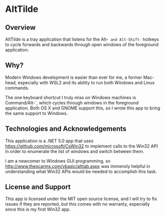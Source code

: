 # AltTilde

## Overview

AltTilde is a tray application that listens for the Alt-` and Alt-Shift-` hotkeys to cycle forwards and backwards through open windows of the foreground application.

## Why?

Modern Windows development is easier than ever for me, a former Mac-head, especially with WSL2 and its ability to run both Windows and Linux commands.

The one keyboard shortcut I truly miss on Windows machines is Command/Alt-`, which cycles through windows in the foreground application. Both OS X and GNOME support this, so I wrote this app to bring the same support to Windows.

## Technologies and Acknowledgements

This application is a .NET 5.0 app that uses https://github.com/microsoft/CsWin32 to implement calls to the Win32 API in order to enumerate the list of windows and switch between them.

I am a newcomer to Windows GUI programming, so http://www.thescarms.com/vbasic/alttab.aspx was immensly helpful in understanding what Win32 APIs would be needed to accomplish this task.

## License and Support

This app is licensed under the MIT open source license, and I will try to fix issues if they are reported, but this comes with no warranty, especially since this is my first Win32 app.
